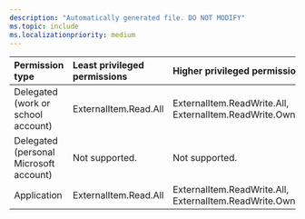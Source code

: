 ```yaml
---
description: "Automatically generated file. DO NOT MODIFY"
ms.topic: include
ms.localizationpriority: medium
---
```


|Permission type|Least privileged permissions|Higher privileged permissions|
|:---|:---|:---|
|Delegated (work or school account)|ExternalItem.Read.All|ExternalItem.ReadWrite.All, ExternalItem.ReadWrite.OwnedBy|
|Delegated (personal Microsoft account)|Not supported.|Not supported.|
|Application|ExternalItem.Read.All|ExternalItem.ReadWrite.All, ExternalItem.ReadWrite.OwnedBy|

